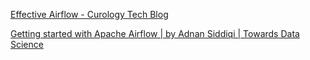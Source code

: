 [Effective Airflow - Curology Tech Blog](https://curology.com/blog/tech/posts/effective-airflow)

[Getting started with Apache Airflow | by Adnan Siddiqi | Towards Data Science](https://towardsdatascience.com/getting-started-with-apache-airflow-df1aa77d7b1b)
